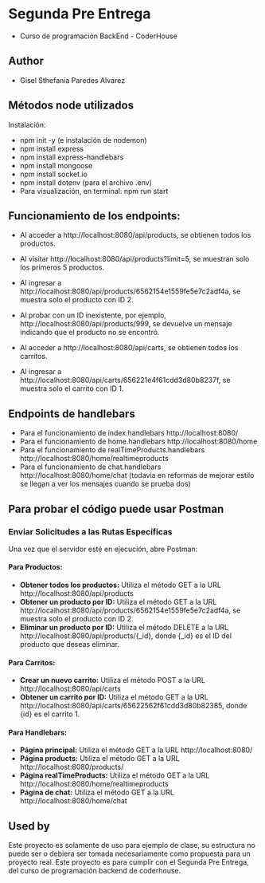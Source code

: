 # Segunda Pre Entrega

- Curso de programación BackEnd - CoderHouse

## Author

- Gisel Sthefania Paredes Alvarez

## Métodos node utilizados 

Instalación:
* npm init -y (e instalación de nodemon)
* npm install express
* npm install express-handlebars
* npm install mongoose
* npm install socket.io
* npm install dotenv (para el archivo .env)
* Para visualización, en terminal: npm run start

## Funcionamiento de los endpoints:
* Al acceder a http://localhost:8080/api/products, se obtienen todos los productos.
* Al visitar http://localhost:8080/api/products?limit=5, se muestran solo los primeros 5 productos.
* Al ingresar a http://localhost:8080/api/products/6562154e1559fe5e7c2adf4a, se muestra solo el producto con ID 2.
* Al probar con un ID inexistente, por ejemplo, http://localhost:8080/api/products/999, se devuelve un mensaje indicando que el producto no se encontró.

* Al acceder a http://localhost:8080/api/carts, se obtienen todos los carritos.
* Al ingresar a http://localhost:8080/api/carts/656221e4f61cdd3d80b8237f, se muestra solo el carrito con ID 1. 

## Endpoints de handlebars
* Para el funcionamiento de index.handlebars http://localhost:8080/
* Para el funcionamiento de home.handlebars http://localhost:8080/home
* Para el funcionamiento de realTimeProducts.handlebars http://localhost:8080/home/realtimeproducts 
* Para el funcionamiento de chat.handlebars http://localhost:8080/home/chat (todavia en reformas de mejorar estilo se llegan a ver los mensajes cuando se prueba dos)

## Para probar el código puede usar Postman
### Enviar Solicitudes a las Rutas Específicas
Una vez que el servidor esté en ejecución, abre Postman:

#### Para Productos:
- **Obtener todos los productos:** Utiliza el método GET a la URL http://localhost:8080/api/products
- **Obtener un producto por ID:** Utiliza el método GET a la URL http://localhost:8080/api/products/6562154e1559fe5e7c2adf4a, se muestra solo el producto con ID 2.
- **Eliminar un producto por ID:** Utiliza el método DELETE a la URL http://localhost:8080/api/products/{_id}, donde {_id} es el ID del producto que deseas eliminar.

#### Para Carritos:
- **Crear un nuevo carrito:** Utiliza el método POST a la URL http://localhost:8080/api/carts
- **Obtener un carrito por ID:** Utiliza el método GET a la URL http://localhost:8080/api/carts/65622562f61cdd3d80b82385, donde {id} es el carrito 1.

#### Para Handlebars:
- **Página principal:** Utiliza el método GET a la URL http://localhost:8080/
- **Página products:** Utiliza el método GET a la URL http://localhost:8080/products/
- **Página realTimeProducts:** Utiliza el método GET a la URL http://localhost:8080/home/realtimeproducts
- **Página de chat:** Utiliza el método GET a la URL http://localhost:8080/home/chat


## Used by

Este proyecto es solamente de uso para ejemplo de clase, su estructura no puede ser o debiera ser tomada necesariamente como propuesta para un proyecto real.
Este proyecto es para cumplir con el Segunda Pre Entrega, del curso de programación backend de coderhouse.